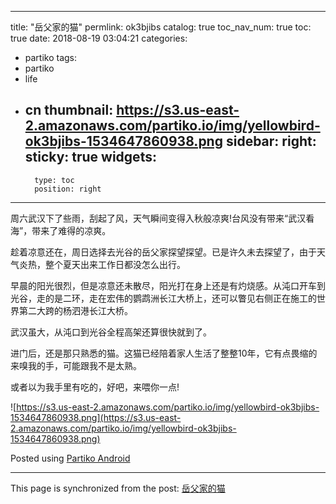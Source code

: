 
---
title: "岳父家的猫"
permlink: ok3bjibs
catalog: true
toc_nav_num: true
toc: true
date: 2018-08-19 03:04:21
categories:
- partiko
tags:
- partiko
- life
- cn
thumbnail: https://s3.us-east-2.amazonaws.com/partiko.io/img/yellowbird-ok3bjibs-1534647860938.png
sidebar:
    right:
        sticky: true
widgets:
    -
        type: toc
        position: right
---


周六武汉下了些雨，刮起了风，天气瞬间变得入秋般凉爽!台风没有带来“武汉看海”，带来了难得的凉爽。

趁着凉意还在，周日选择去光谷的岳父家探望探望。已是许久未去探望了，由于天气炎热，整个夏天出来工作日都没怎么出行。

早晨的阳光很烈，但是凉意还未散尽，阳光打在身上还是有灼烧感。从沌口开车到光谷，走的是二环，走在宏伟的鹦鹉洲长江大桥上，还可以瞥见右侧正在施工的世界第二大跨的杨泗港长江大桥。

武汉虽大，从沌口到光谷全程高架还算很快就到了。

进门后，还是那只熟悉的猫。这猫已经陪着家人生活了整整10年，它有点畏缩的来嗅我的手，可能跟我不是太熟。

或者以为我手里有吃的，好吧，来喂你一点!

![https://s3.us-east-2.amazonaws.com/partiko.io/img/yellowbird-ok3bjibs-1534647860938.png](https://s3.us-east-2.amazonaws.com/partiko.io/img/yellowbird-ok3bjibs-1534647860938.png)

Posted using [Partiko Android](https://play.google.com/store/apps/details?id=io.partiko.android)

- - -

This page is synchronized from the post: [岳父家的猫](https://steemit.com/@yellowbird/ok3bjibs)
